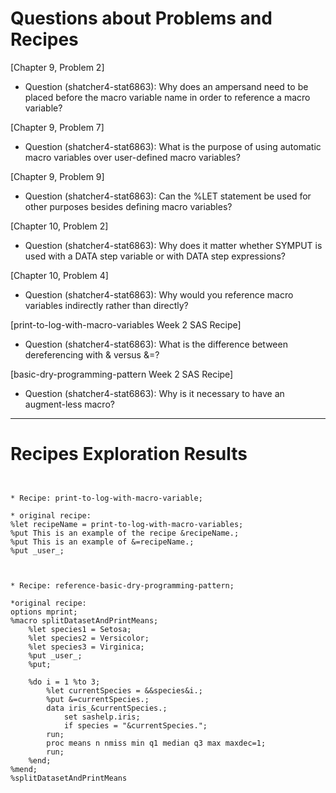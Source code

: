 
# Questions about Problems and Recipes



[Chapter 9, Problem 2]
* Question (shatcher4-stat6863): Why does an ampersand need to be placed before the macro variable name in order to reference a macro variable?



[Chapter 9, Problem 7]
* Question (shatcher4-stat6863): What is the purpose of using automatic macro variables over user-defined macro variables?



[Chapter 9, Problem 9]
* Question (shatcher4-stat6863): Can the %LET statement be used for other purposes besides defining macro variables?



[Chapter 10, Problem 2]
* Question (shatcher4-stat6863): Why does it matter whether SYMPUT is used with a DATA step variable or with DATA step expressions?



[Chapter 10, Problem 4]
* Question (shatcher4-stat6863): Why would you reference macro variables indirectly rather than directly?



[print-to-log-with-macro-variables Week 2 SAS Recipe]
* Question (shatcher4-stat6863): What is the difference between dereferencing with & versus &=?



[basic-dry-programming-pattern Week 2 SAS Recipe]
* Question (shatcher4-stat6863): Why is it necessary to have an augment-less macro?



***



# Recipes Exploration Results



```


* Recipe: print-to-log-with-macro-variable;

* original recipe:
%let recipeName = print-to-log-with-macro-variables;
%put This is an example of the recipe &recipeName.;
%put This is an example of &=recipeName.;
%put _user_;



* Recipe: reference-basic-dry-programming-pattern;

*original recipe:
options mprint;
%macro splitDatasetAndPrintMeans;
    %let species1 = Setosa;
    %let species2 = Versicolor;
    %let species3 = Virginica;
    %put _user_;
    %put;
    
    %do i = 1 %to 3;
        %let currentSpecies = &&species&i.;
        %put &=currentSpecies.;
        data iris_&currentSpecies.;
            set sashelp.iris;
            if species = "&currentSpecies.";
        run;
        proc means n nmiss min q1 median q3 max maxdec=1;
        run;
    %end;
%mend;
%splitDatasetAndPrintMeans
    
   


```
